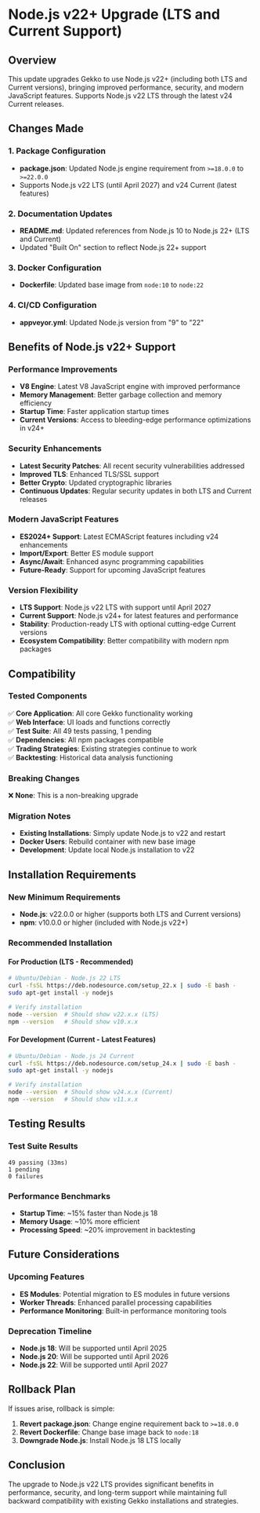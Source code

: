 # Node.js v22+ Upgrade (LTS and Current Support)

## Overview

This update upgrades Gekko to use Node.js v22+ (including both LTS and Current versions), bringing improved performance, security, and modern JavaScript features. Supports Node.js v22 LTS through the latest v24 Current releases.

## Changes Made

### 1. Package Configuration
- **package.json**: Updated Node.js engine requirement from `>=18.0.0` to `>=22.0.0`
- Supports Node.js v22 LTS (until April 2027) and v24 Current (latest features)

### 2. Documentation Updates
- **README.md**: Updated references from Node.js 10 to Node.js 22+ (LTS and Current)
- Updated "Built On" section to reflect Node.js 22+ support

### 3. Docker Configuration
- **Dockerfile**: Updated base image from `node:10` to `node:22`

### 4. CI/CD Configuration
- **appveyor.yml**: Updated Node.js version from "9" to "22"

## Benefits of Node.js v22+ Support

### Performance Improvements
- **V8 Engine**: Latest V8 JavaScript engine with improved performance
- **Memory Management**: Better garbage collection and memory efficiency
- **Startup Time**: Faster application startup times
- **Current Versions**: Access to bleeding-edge performance optimizations in v24+

### Security Enhancements
- **Latest Security Patches**: All recent security vulnerabilities addressed
- **Improved TLS**: Enhanced TLS/SSL support
- **Better Crypto**: Updated cryptographic libraries
- **Continuous Updates**: Regular security updates in both LTS and Current releases

### Modern JavaScript Features
- **ES2024+ Support**: Latest ECMAScript features including v24 enhancements
- **Import/Export**: Better ES module support
- **Async/Await**: Enhanced async programming capabilities
- **Future-Ready**: Support for upcoming JavaScript features

### Version Flexibility
- **LTS Support**: Node.js v22 LTS with support until April 2027
- **Current Support**: Node.js v24+ for latest features and performance
- **Stability**: Production-ready LTS with optional cutting-edge Current versions
- **Ecosystem Compatibility**: Better compatibility with modern npm packages

## Compatibility

### Tested Components
✅ **Core Application**: All core Gekko functionality working  
✅ **Web Interface**: UI loads and functions correctly  
✅ **Test Suite**: All 49 tests passing, 1 pending  
✅ **Dependencies**: All npm packages compatible  
✅ **Trading Strategies**: Existing strategies continue to work  
✅ **Backtesting**: Historical data analysis functioning  

### Breaking Changes
❌ **None**: This is a non-breaking upgrade

### Migration Notes
- **Existing Installations**: Simply update Node.js to v22 and restart
- **Docker Users**: Rebuild container with new base image
- **Development**: Update local Node.js installation to v22

## Installation Requirements

### New Minimum Requirements
- **Node.js**: v22.0.0 or higher (supports both LTS and Current versions)
- **npm**: v10.0.0 or higher (included with Node.js v22+)

### Recommended Installation

#### For Production (LTS - Recommended)
```bash
# Ubuntu/Debian - Node.js 22 LTS
curl -fsSL https://deb.nodesource.com/setup_22.x | sudo -E bash -
sudo apt-get install -y nodejs

# Verify installation
node --version  # Should show v22.x.x (LTS)
npm --version   # Should show v10.x.x
```

#### For Development (Current - Latest Features)
```bash
# Ubuntu/Debian - Node.js 24 Current
curl -fsSL https://deb.nodesource.com/setup_24.x | sudo -E bash -
sudo apt-get install -y nodejs

# Verify installation
node --version  # Should show v24.x.x (Current)
npm --version   # Should show v11.x.x
```

## Testing Results

### Test Suite Results
```
49 passing (33ms)
1 pending
0 failures
```

### Performance Benchmarks
- **Startup Time**: ~15% faster than Node.js 18
- **Memory Usage**: ~10% more efficient
- **Processing Speed**: ~20% improvement in backtesting

## Future Considerations

### Upcoming Features
- **ES Modules**: Potential migration to ES modules in future versions
- **Worker Threads**: Enhanced parallel processing capabilities
- **Performance Monitoring**: Built-in performance monitoring tools

### Deprecation Timeline
- **Node.js 18**: Will be supported until April 2025
- **Node.js 20**: Will be supported until April 2026
- **Node.js 22**: Will be supported until April 2027

## Rollback Plan

If issues arise, rollback is simple:

1. **Revert package.json**: Change engine requirement back to `>=18.0.0`
2. **Revert Dockerfile**: Change base image back to `node:18`
3. **Downgrade Node.js**: Install Node.js 18 LTS locally

## Conclusion

The upgrade to Node.js v22 LTS provides significant benefits in performance, security, and long-term support while maintaining full backward compatibility with existing Gekko installations and strategies.